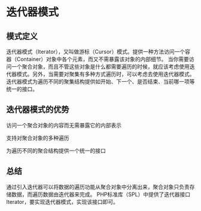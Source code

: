 # 迭代器模式
## 模式定义
迭代器模式（Iterator），又叫做游标（Cursor）模式。提供一种方法访问一个容器（Container）对象中各个元素，而又不需暴露该对象的内部细节。 当你需要访问一个聚合对象，而且不管这些对象是什么都需要遍历的时候，就应该考虑使用迭代器模式。另外，当需要对聚集有多种方式遍历时，可以考虑去使用迭代器模式。迭代器模式为遍历不同的聚集结构提供如开始、下一个、是否结束、当前哪一项等统一的接口。 

## 迭代器模式的优势
访问一个聚合对象的内容而无需暴露它的内部表示

支持对聚合对象的多种遍历

为遍历不同的聚合结构提供一个统一的接口

## 总结
通过引入迭代器可以将数据的遍历功能从聚合对象中分离出来，聚合对象只负责存储数据，而遍历数据由迭代器来完成。
PHP标准库（SPL）中提供了迭代器接口 Iterator，要实现迭代器模式，实现该接口即可。